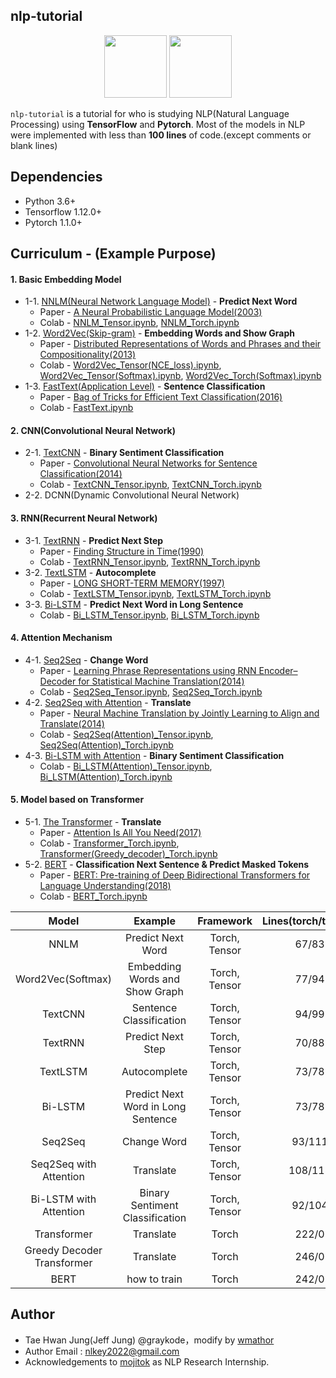## nlp-tutorial

<p align="center"><img width="100" src="https://upload.wikimedia.org/wikipedia/commons/thumb/1/11/TensorFlowLogo.svg/225px-TensorFlowLogo.svg.png" />  <img width="100" src="https://media-thumbs.golden.com/OLqzmrmwAzY1P7Sl29k2T9WjJdM=/200x200/smart/golden-storage-production.s3.amazonaws.com/topic_images/e08914afa10a4179893eeb07cb5e4713.png" /></p>

`nlp-tutorial` is a tutorial for who is studying NLP(Natural Language Processing) using **TensorFlow** and **Pytorch**. Most of the models in NLP were implemented with less than **100 lines** of code.(except comments or blank lines)

## Dependencies

- Python 3.6+
- Tensorflow 1.12.0+
- Pytorch 1.1.0+

## Curriculum - (Example Purpose)

#### 1. Basic Embedding Model

- 1-1. [NNLM(Neural Network Language Model)](https://github.com/graykode/nlp-tutorial/tree/master/1-1.NNLM) - **Predict Next Word**
  - Paper -  [A Neural Probabilistic Language Model(2003)](http://www.jmlr.org/papers/volume3/bengio03a/bengio03a.pdf)
  - Colab - [NNLM_Tensor.ipynb](https://colab.research.google.com/github/graykode/nlp-tutorial/blob/master/1-1.NNLM/NNLM_Tensor.ipynb), [NNLM_Torch.ipynb](https://colab.research.google.com/github/graykode/nlp-tutorial/blob/master/1-1.NNLM/NNLM_Torch.ipynb)
- 1-2. [Word2Vec(Skip-gram)](https://github.com/graykode/nlp-tutorial/tree/master/1-2.Word2Vec) - **Embedding Words and Show Graph**
  - Paper - [Distributed Representations of Words and Phrases
    and their Compositionality(2013)](https://papers.nips.cc/paper/5021-distributed-representations-of-words-and-phrases-and-their-compositionality.pdf)
  - Colab - [Word2Vec_Tensor(NCE_loss).ipynb](https://colab.research.google.com/github/graykode/nlp-tutorial/blob/master/1-2.Word2Vec/Word2Vec_Skipgram_Tensor(NCE_loss).ipynb), [Word2Vec_Tensor(Softmax).ipynb](https://colab.research.google.com/github/graykode/nlp-tutorial/blob/master/1-2.Word2Vec/Word2Vec_Skipgram_Tensor(Softmax).ipynb), [Word2Vec_Torch(Softmax).ipynb](https://colab.research.google.com/github/graykode/nlp-tutorial/blob/master/1-2.Word2Vec/Word2Vec_Skipgram_Torch(Softmax).ipynb)
- 1-3. [FastText(Application Level)](https://github.com/graykode/nlp-tutorial/tree/master/1-3.FastText) - **Sentence Classification**
  - Paper - [Bag of Tricks for Efficient Text Classification(2016)](https://arxiv.org/pdf/1607.01759.pdf)
  - Colab - [FastText.ipynb](https://colab.research.google.com/github/graykode/nlp-tutorial/blob/master/1-3.FastText/FastText.ipynb)



#### 2. CNN(Convolutional Neural Network)

- 2-1. [TextCNN](https://github.com/graykode/nlp-tutorial/tree/master/2-1.TextCNN) - **Binary Sentiment Classification**
  - Paper - [Convolutional Neural Networks for Sentence Classification(2014)](http://www.aclweb.org/anthology/D14-1181)
  - Colab - [TextCNN_Tensor.ipynb](https://colab.research.google.com/github/graykode/nlp-tutorial/blob/master/2-1.TextCNN/TextCNN_Tensor.ipynb), [TextCNN_Torch.ipynb](https://colab.research.google.com/github/graykode/nlp-tutorial/blob/master/2-1.TextCNN/TextCNN_Torch.ipynb)
- 2-2. DCNN(Dynamic Convolutional Neural Network)



#### 3. RNN(Recurrent Neural Network)

- 3-1. [TextRNN](https://github.com/graykode/nlp-tutorial/tree/master/3-1.TextRNN) - **Predict Next Step**
  - Paper - [Finding Structure in Time(1990)](http://psych.colorado.edu/~kimlab/Elman1990.pdf)
  - Colab - [TextRNN_Tensor.ipynb](https://colab.research.google.com/github/graykode/nlp-tutorial/blob/master/3-1.TextRNN/TextRNN_Tensor.ipynb), [TextRNN_Torch.ipynb](https://colab.research.google.com/github/graykode/nlp-tutorial/blob/master/3-1.TextRNN/TextRNN_Torch.ipynb)
- 3-2. [TextLSTM](https://github.com/graykode/nlp-tutorial/tree/master/3-2.TextLSTM) - **Autocomplete**
  - Paper - [LONG SHORT-TERM MEMORY(1997)](https://www.bioinf.jku.at/publications/older/2604.pdf)
  - Colab - [TextLSTM_Tensor.ipynb](https://colab.research.google.com/github/graykode/nlp-tutorial/blob/master/3-2.TextLSTM/TextLSTM_Tensor.ipynb), [TextLSTM_Torch.ipynb](https://colab.research.google.com/github/graykode/nlp-tutorial/blob/master/3-2.TextLSTM/TextLSTM_Torch.ipynb)
- 3-3. [Bi-LSTM](https://github.com/graykode/nlp-tutorial/tree/master/3-3.Bi-LSTM) - **Predict Next Word in Long Sentence**
  - Colab - [Bi_LSTM_Tensor.ipynb](https://colab.research.google.com/github/graykode/nlp-tutorial/blob/master/3-3.Bi-LSTM/Bi_LSTM_Tensor.ipynb), [Bi_LSTM_Torch.ipynb](https://colab.research.google.com/github/graykode/nlp-tutorial/blob/master/3-3.Bi-LSTM/Bi_LSTM_Torch.ipynb)



#### 4. Attention Mechanism

- 4-1. [Seq2Seq](https://github.com/graykode/nlp-tutorial/tree/master/4-1.Seq2Seq) - **Change Word**
  - Paper - [Learning Phrase Representations using RNN Encoder–Decoder
    for Statistical Machine Translation(2014)](https://arxiv.org/pdf/1406.1078.pdf)
  - Colab - [Seq2Seq_Tensor.ipynb](https://colab.research.google.com/github/graykode/nlp-tutorial/blob/master/4-1.Seq2Seq/Seq2Seq_Tensor.ipynb), [Seq2Seq_Torch.ipynb](https://colab.research.google.com/github/graykode/nlp-tutorial/blob/master/4-1.Seq2Seq/Seq2Seq_Torch.ipynb)
- 4-2. [Seq2Seq with Attention](https://github.com/graykode/nlp-tutorial/tree/master/4-2.Seq2Seq(Attention)) - **Translate**
  - Paper - [Neural Machine Translation by Jointly Learning to Align and Translate(2014)](https://arxiv.org/abs/1409.0473)
  - Colab - [Seq2Seq(Attention)_Tensor.ipynb](https://colab.research.google.com/github/graykode/nlp-tutorial/blob/master/4-2.Seq2Seq(Attention)/Seq2Seq(Attention)_Tensor.ipynb), [Seq2Seq(Attention)_Torch.ipynb](https://colab.research.google.com/github/graykode/nlp-tutorial/blob/master/4-2.Seq2Seq(Attention)/Seq2Seq(Attention)_Torch.ipynb)
- 4-3. [Bi-LSTM with Attention](https://github.com/graykode/nlp-tutorial/tree/master/4-3.Bi-LSTM(Attention)) - **Binary Sentiment Classification**
  - Colab - [Bi_LSTM(Attention)_Tensor.ipynb](https://colab.research.google.com/github/graykode/nlp-tutorial/blob/master/4-3.Bi-LSTM(Attention)/Bi_LSTM(Attention)_Tensor.ipynb), [Bi_LSTM(Attention)_Torch.ipynb](https://colab.research.google.com/github/graykode/nlp-tutorial/blob/master/4-3.Bi-LSTM(Attention)/Bi_LSTM(Attention)_Torch.ipynb)



#### 5. Model based on Transformer

- 5-1.  [The Transformer](https://github.com/graykode/nlp-tutorial/tree/master/5-1.Transformer) - **Translate**
  - Paper - [Attention Is All You Need(2017)](https://arxiv.org/abs/1706.03762)
  - Colab - [Transformer_Torch.ipynb](https://colab.research.google.com/github/graykode/nlp-tutorial/blob/master/5-1.Transformer/Transformer_Torch.ipynb), [Transformer(Greedy_decoder)_Torch.ipynb](https://colab.research.google.com/github/graykode/nlp-tutorial/blob/master/5-1.Transformer/Transformer(Greedy_decoder)_Torch.ipynb)
- 5-2. [BERT](https://github.com/graykode/nlp-tutorial/tree/master/5-2.BERT) - **Classification Next Sentence & Predict Masked Tokens**
  - Paper - [BERT: Pre-training of Deep Bidirectional Transformers for Language Understanding(2018)](https://arxiv.org/abs/1810.04805)
  - Colab - [BERT_Torch.ipynb](https://colab.research.google.com/github/graykode/nlp-tutorial/blob/master/5-2.BERT/BERT_Torch.ipynb)

|           Model            |              Example               |   Framework   | Lines(torch/tensor) |
| :------------------------: | :--------------------------------: | :-----------: | :-----------------: |
|            NNLM            |         Predict Next Word          | Torch, Tensor |        67/83        |
|     Word2Vec(Softmax)      |   Embedding Words and Show Graph   | Torch, Tensor |        77/94        |
|          TextCNN           |      Sentence Classification       | Torch, Tensor |        94/99        |
|          TextRNN           |         Predict Next Step          | Torch, Tensor |        70/88        |
|          TextLSTM          |            Autocomplete            | Torch, Tensor |        73/78        |
|          Bi-LSTM           | Predict Next Word in Long Sentence | Torch, Tensor |        73/78        |
|          Seq2Seq           |            Change Word             | Torch, Tensor |       93/111        |
|   Seq2Seq with Attention   |             Translate              | Torch, Tensor |       108/118       |
|   Bi-LSTM with Attention   |  Binary Sentiment Classification   | Torch, Tensor |       92/104        |
|        Transformer         |             Translate              |     Torch     |        222/0        |
| Greedy Decoder Transformer |             Translate              |     Torch     |        246/0        |
|            BERT            |            how to train            |     Torch     |        242/0        |



## Author

- Tae Hwan Jung(Jeff Jung) @graykode，modify by [wmathor](https://github.com/wmathor)
- Author Email : nlkey2022@gmail.com
- Acknowledgements to [mojitok](http://mojitok.com/) as NLP Research Internship.
